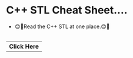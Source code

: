 # C++ STL Cheat Sheet....

- 😊🚀Read the C++ STL at one place.😊🚀
  <br/>
  <br/>
<table>
  <tr>
    <td align="center">
      <a href="https://www.geeksforgeeks.org/cpp-stl-cheat-sheet/" style="text-decoration: none; font-weight: bold;">Click Here</a>
    </td>
  </tr>
</table>





